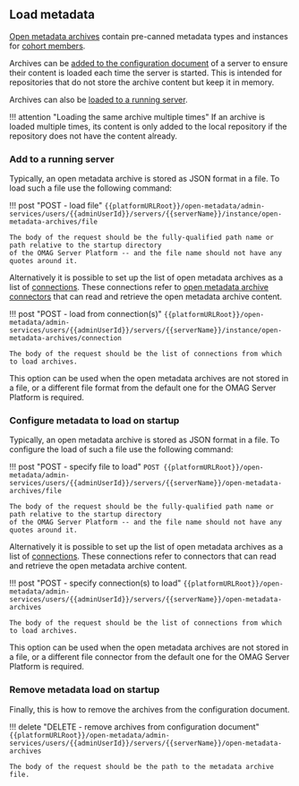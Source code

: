 <!-- SPDX-License-Identifier: CC-BY-4.0 -->
<!-- Copyright Contributors to the Egeria project. -->

## Load metadata

[Open metadata archives](/egeria-docs/concepts/open-metadata-archive)
contain pre-canned metadata types and instances for [cohort members](/egeria-docs/services/omrs/cohort/#cohort-members).

Archives can be
[added to the configuration document](#configure-metadata-to-load-on-startup) of a server
to ensure their content is loaded each time the server is started. This is intended for
repositories that do not store the archive content but keep it in memory.

Archives can also be [loaded to a running server](#add-to-a-running-server).

!!! attention "Loading the same archive multiple times"
    If an archive is loaded multiple times, its content is only added to the local repository
    if the repository does not have the content already.

### Add to a running server

Typically, an open metadata archive is stored as JSON format in a file. To load such a file use the
following command:

!!! post "POST - load file"
    ```
    {{platformURLRoot}}/open-metadata/admin-services/users/{{adminUserId}}/servers/{{serverName}}/instance/open-metadata-archives/file
    ```

    The body of the request should be the fully-qualified path name or path relative to the startup directory
    of the OMAG Server Platform -- and the file name should not have any quotes around it.

Alternatively it is possible to set up the list of open metadata archives as a list of
[connections](/egeria-docs/concepts/connection).
These connections refer to
[open metadata archive connectors](/egeria-docs/connectors/open-metadata-archive-store-connector)
that can read and retrieve the open metadata archive content.

!!! post "POST - load from connection(s)"
    ```
    {{platformURLRoot}}/open-metadata/admin-services/users/{{adminUserId}}/servers/{{serverName}}/instance/open-metadata-archives/connection
    ```

    The body of the request should be the list of connections from which to load archives.

This option can be used when the open metadata archives are not stored in a file, or a different
file format from the default one for the OMAG Server Platform is required.

### Configure metadata to load on startup

Typically, an open metadata archive is stored as JSON format in a file. To configure the load of such a file
use the following command:

!!! post "POST - specify file to load"
    ```
    POST {{platformURLRoot}}/open-metadata/admin-services/users/{{adminUserId}}/servers/{{serverName}}/open-metadata-archives/file
    ```

    The body of the request should be the fully-qualified path name or path relative to the startup directory
    of the OMAG Server Platform -- and the file name should not have any quotes around it.

Alternatively it is possible to set up the list of open metadata archives as a list of
[connections](/egeria-docs/concepts/connection).
These connections refer to connectors that can read and retrieve the open metadata archive content.

!!! post "POST - specify connection(s) to load"
    ```
    {{platformURLRoot}}/open-metadata/admin-services/users/{{adminUserId}}/servers/{{serverName}}/open-metadata-archives
    ```

    The body of the request should be the list of connections from which to load archives.

This option can be used when the open metadata archives are not stored in a file, or a different
file connector from the default one for the OMAG Server Platform is required.

### Remove metadata load on startup

Finally, this is how to remove the archives from the configuration document.

!!! delete "DELETE - remove archives from configuration document"
    ```
    {{platformURLRoot}}/open-metadata/admin-services/users/{{adminUserId}}/servers/{{serverName}}/open-metadata-archives
    ```

    The body of the request should be the path to the metadata archive file.
